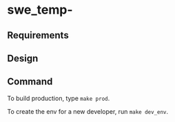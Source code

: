 # swe_temp-

## Requirements

## Design

## Command

To build production, type `make prod`.

To create the env for a new developer, run `make dev_env`.
